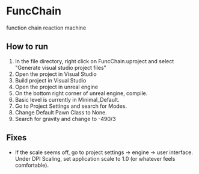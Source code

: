 # FuncChain
function chain reaction machine

## How to run
1. In the file directory, right click on FuncChain.uproject and select "Generate visual studio project files"
2. Open the project in Visual Studio
3. Build project in Visual Studio
4. Open the project in unreal engine
5. On the bottom right corner of unreal engine, compile.
6. Basic level is currently in Minimal_Default.
7. Go to Project Settings and search for Modes.
8. Change Default Pawn Class to None.
9. Search for gravity and change to -490/3

## Fixes
* If the scale seems off, go to project settings -> engine -> user interface. Under DPI Scaling, set application scale to 1.0 (or whatever feels comfortable).
